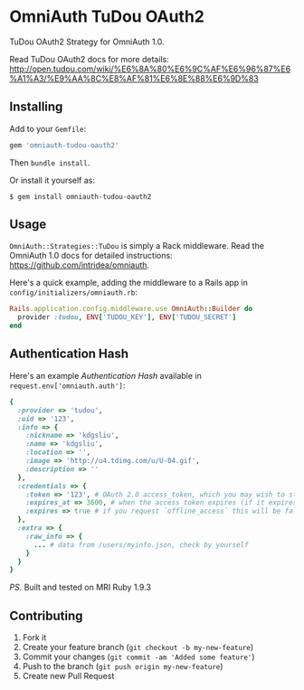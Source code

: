 # OmniAuth TuDou OAuth2

TuDou OAuth2 Strategy for OmniAuth 1.0.

Read TuDou OAuth2 docs for more details: http://open.tudou.com/wiki/%E6%8A%80%E6%9C%AF%E6%96%87%E6%A1%A3/%E9%AA%8C%E8%AF%81%E6%8E%88%E6%9D%83

## Installing

Add to your `Gemfile`:

```ruby
gem 'omniauth-tudou-oauth2'
```

Then `bundle install`.

Or install it yourself as:

    $ gem install omniauth-tudou-oauth2

## Usage

`OmniAuth::Strategies::TuDou` is simply a Rack middleware. Read the OmniAuth 1.0 docs for detailed instructions: https://github.com/intridea/omniauth.

Here's a quick example, adding the middleware to a Rails app in `config/initializers/omniauth.rb`:

```ruby
Rails.application.config.middleware.use OmniAuth::Builder do
  provider :tudou, ENV['TUDOU_KEY'], ENV['TUDOU_SECRET']
end
```

## Authentication Hash

Here's an example *Authentication Hash* available in `request.env['omniauth.auth']`:

```ruby
{
  :provider => 'tudou',
  :uid => '123',
  :info => {
    :nickname => 'kdgsliu',
    :name => 'kdgsliu',
    :location => '',
    :image => 'http://u4.tdimg.com/u/U-04.gif',
    :description => ''
  },
  :credentials => {
    :token => '123', # OAuth 2.0 access_token, which you may wish to store
    :expires_at => 3600, # when the access token expires (if it expires)
    :expires => true # if you request `offline_access` this will be false
  },
  :extra => {
    :raw_info => {
      ... # data from /users/myinfo.json, check by yourself
    }
  }
}
```
*PS.* Built and tested on MRI Ruby 1.9.3

## Contributing

1. Fork it
2. Create your feature branch (`git checkout -b my-new-feature`)
3. Commit your changes (`git commit -am 'Added some feature'`)
4. Push to the branch (`git push origin my-new-feature`)
5. Create new Pull Request